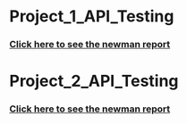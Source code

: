 # Project_1_API_Testing
<h3><a href="https://newmanreport1.netlify.app/"> Click here to see the newman report </a></h3>

# Project_2_API_Testing
<h3><a href="https://project2newmanreport.netlify.app/"> Click here to see the newman report </a></h3>
